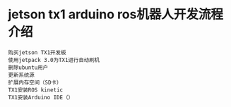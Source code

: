 #  jetson tx1 arduino ros机器人开发流程介绍

    购买jetson TX1开发板
    使用jetpack 3.0为TX1进行自动刷机
    删除ubuntu用户
    更新系统源
    扩展内存空间（SD卡）
    TX1安装ROS kinetic
    TX1安装Arduino IDE（）
